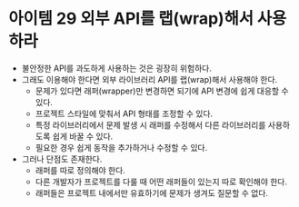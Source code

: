 # 아이템 29 외부 API를 랩(wrap)해서 사용하라
- 불안정한 API를 과도하게 사용하는 것은 굉장히 위험하다.
- 그래도 이용해야 한다면 외부 라이브러리 API를 랩(wrap)해서 사용해야 한다.
    - 문제가 있다면 래퍼(wrapper)만 변경하면 되기에 API 변경에 쉽게 대응할 수 있다.
    - 프로젝트 스타일에 맞춰서 API 형태를 조정할 수 있다.
    - 특정 라이브러리에서 문제 발생 시 래퍼를 수정해서 다른 라이브러리를 사용하도록 쉽게 바꿀 수 있다.
    - 필요한 경우 쉽게 동작을 추가하거나 수정할 수 있다.
- 그러나 단점도 존재한다.
    - 래퍼를 따로 정의해야 한다.
    - 다른 개발자가 프로젝트를 다룰 때 어떤 래퍼들이 있는지 따로 확인해야 한다.
    - 래퍼들은 프로젝트 내에서만 유효하기에 문제가 생겨도 질문할 수 없다.
